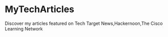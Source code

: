 # MyTechArticles
Discover my articles featured on Tech Target News,Hackernoon,The Cisco Learning Network
